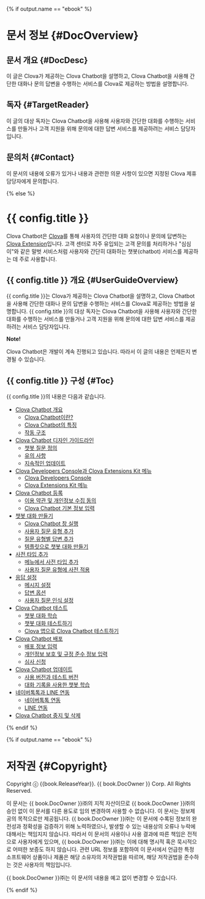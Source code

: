 {% if output.name == "ebook" %}
# 문서 정보 {#DocOverview}

## 문서 개요 {#DocDesc}

이 글은 Clova가 제공하는 Clova Chatbot을 설명하고, Clova Chatbot을 사용해 간단한 대화나 문의 답변을 수행하는 서비스를 Clova로 제공하는 방법을 설명합니다.

## 독자 {#TargetReader}

이 글의 대상 독자는 Clova Chatbot을 사용해 사용자와 간단한 대화를 수행하는 서비스를 만들거나 고객 지원을 위해 문의에 대한 답변 서비스를 제공하려는 서비스 담당자입니다.

## 문의처 {#Contact}

이 문서의 내용에 오류가 있거나 내용과 관련한 의문 사항이 있으면 지정된 Clova 제휴 담당자에게 문의합니다.

{% else %}
# {{ config.title }}

Clova Chatbot은 <a href="https://developers.naver.com/docs/clova/guide/" target="_blank">Clova</a>를 통해 사용자의 간단한 대화 요청이나 문의에 답변하는 [Clova Extension](/Terms.md#ClovaExtension)입니다. 고객 센터로 자주 유입되는 고객 문의를 처리하거나 "심심이"와 같은 말벗 서비스처럼 사용자와 간단히 대화하는 챗봇(chatbot) 서비스를 제공하는 데 주로 사용합니다.

## {{ config.title }} 개요 {#UserGuideOverview}

{{ config.title }}는 Clova가 제공하는 Clova Chatbot을 설명하고, Clova Chatbot을 사용해 간단한 대화나 문의 답변을 수행하는 서비스를 Clova로 제공하는 방법을 설명합니다. {{ config.title }}의 대상 독자는 Clova Chatbot을 사용해 사용자와 간단한 대화를 수행하는 서비스를 만들거나 고객 지원을 위해 문의에 대한 답변 서비스를 제공하려는 서비스 담당자입니다.

<div class="note"><p><strong>Note!</strong></p>
<p>Clova Chatbot은 개발이 계속 진행되고 있습니다. 따라서 이 글의 내용은 언제든지 변경될 수 있습니다.</p></div>

## {{ config.title }} 구성 {#Toc}

{{ config.title }}의 내용은 다음과 같습니다.

* [Clova Chatbot 개요](/Overview.md)
   * [Clova Chatbot이란?](/Overview.md#WhatisChatBotExt)
   * [Clova Chatbot의 특징](/Overview.md#FeaturesOfChatBotExt)
   * [작동 구조](/Overview.md#OperationStructure)
* [Clova Chatbot 디자인 가이드라인](/Design/Design_Guideline_For_Chatbot_Extension.md)
   * [챗봇 질문 정의](/Design/Design_Guideline_For_Chatbot_Extension.md#DefineInteractionModel)
   * [유의 사항](/Design/Design_Guideline_For_Chatbot_Extension.md#Precautions)
   * [지속적인 업데이트](/Design/Design_Guideline_For_Chatbot_Extension.md#ContinuousUpdate)
* [Clova Developers Console과 Clova Extensions Kit 메뉴](/DevConsole/ClovaDevConsole_Overview.md)
   * [Clova Developers Console](/DevConsole/ClovaDevConsole_Overview.md#UsingClovaDevelopersConsole)
   * [Clova Extensions Kit 메뉴](/DevConsole/ClovaDevConsole_Overview.md#UsingCEKMenu)
* [Clova Chatbot 등록](/DevConsole/Guides/CEK/Register_Chatbot_Extension.md)
   * [이용 약관 및 개인정보 수집 동의](/DevConsole/Guides/CEK/Register_Chatbot_Extension.md#AgreeTermsOfUse)
   * [Clova Chatbot 기본 정보 입력](/DevConsole/Guides/CEK/Register_Chatbot_Extension.md#InputExtensionInfo)
* [챗봇 대화 만들기](/DevConsole/Guides/CEK/Register_Interaction_Model.md)
   * [Clova Chatbot 창 실행](/DevConsole/Guides/CEK/Register_Interaction_Model.md#OpenDashboard)
   * [사용자 질문 유형 추가](/DevConsole/Guides/CEK/Register_Interaction_Model.md#AddUserRequestType)
   * [질문 유형별 답변 추가](/DevConsole/Guides/CEK/Register_Interaction_Model.md#AddResponsesAndURLInfo)
   * [템플릿으로 챗봇 대화 만들기](/DevConsole/Guides/CEK/Register_Interaction_Model.md#RegisterInteractionModelUsingTemplate)
* [사전 타입 추가](/DevConsole/Guides/CEK/Add_Dictionary.md)
   * [메뉴에서 사전 타입 추가](/DevConsole/Guides/CEK/Add_Dictionary.md#DictionaryMenu)
   * [사용자 질문 유형에 사전 적용](/DevConsole/Guides/CEK/Add_Dictionary.md#ApplyDicsionaryToInteractionModel)
* [응답 설정](/DevConsole/Guides/CEK/Configure_Response_Settings.md)
   * [메시지 설정](/DevConsole/Guides/CEK/Configure_Response_Settings.md#ConfigureResponseMessage)
   * [답변 옵션](/DevConsole/Guides/CEK/Configure_Response_Settings.md#ConfigureAction)
   * [사용자 질문 인식 설정](/DevConsole/Guides/CEK/Configure_Response_Settings.md#ConfigureResponseAccuracy)
* [Clova Chatbot 테스트](/DevConsole/Guides/CEK/Test_Chatbot_Extension.md)
   * [챗봇 대화 학습](/DevConsole/Guides/CEK/Test_Chatbot_Extension.md#BuildInteractionModel)
   * [챗봇 대화 테스트하기](/DevConsole/Guides/CEK/Test_Chatbot_Extension.md#TestInteractionModel)
   * [Clova 앱으로 Clova Chatbot 테스트하기](/DevConsole/Guides/CEK/Test_Chatbot_Extension.md#TestOnClovaApp)
* [Clova Chatbot 배포](/DevConsole/Guides/CEK/Deploy_Chatbot_Extension.md)
   * [배포 정보 입력](/DevConsole/Guides/CEK/Deploy_Chatbot_Extension.md#InputDeploymentInfo)
   * [개인정보 보호 및 규정 준수 정보 입력](/DevConsole/Guides/CEK/Deploy_Chatbot_Extension.md#InputComplianceInfo)
   * [심사 신청](/DevConsole/Guides/CEK/Deploy_Chatbot_Extension.md#RequestExtensionSubmission)
* [Clova Chatbot 업데이트](/DevConsole/Guides/CEK/Update_Chatbot_Extension.md)
   * [사용 버전과 테스트 버전](/DevConsole/Guides/CEK/Update_Chatbot_Extension.md#ExtenstionVersion)
   * [대화 기록을 사용한 챗봇 학습](/DevConsole/Guides/CEK/Update_Chatbot_Extension.md#UpdateUsingUtteranceHistory)
* [네이버톡톡과 LINE 연동](/DevConsole/Guides/CEK/Channel_Connection.md)
   * [네이버톡톡 연동](/DevConsole/Guides/CEK/Channel_Connection.md#HowToConnectToktok)
   * [LINE 연동](/DevConsole/Guides/CEK/Channel_Connection.md#HowToConnectLINE)
* [Clova Chatbot 중지 및 삭제](/DevConsole/Guides/CEK/Remove_Chatbot_Extension.md)

{% endif %}

{% if output.name == "ebook" %}
# 저작권 {#Copyright}

Copyright ⓒ {{book.ReleaseYear}}. {{ book.DocOwner }} Corp. All Rights Reserved.

이 문서는 {{ book.DocOwner }}㈜의 지적 자산이므로 {{ book.DocOwner }}㈜의 승인 없이 이 문서를 다른 용도로 임의 변경하여 사용할 수 없습니다.
이 문서는 정보제공의 목적으로만 제공됩니다. {{ book.DocOwner }}㈜는 이 문서에 수록된 정보의 완전성과 정확성을 검증하기 위해 노력하였으나, 발생할 수 있는 내용상의 오류나 누락에 대해서는 책임지지 않습니다. 따라서 이 문서의 사용이나 사용 결과에 따른 책임은 전적으로 사용자에게 있으며, {{ book.DocOwner }}㈜는 이에 대해 명시적 혹은 묵시적으로 어떠한 보증도 하지 않습니다. 관련 URL 정보를 포함하여 이 문서에서 언급한 특정 소프트웨어 상품이나 제품은 해당 소유자의 저작권법을 따르며, 해당 저작권법을 준수하는 것은 사용자의 책임입니다.

{{ book.DocOwner }}㈜는 이 문서의 내용을 예고 없이 변경할 수 있습니다.

{% endif %}
